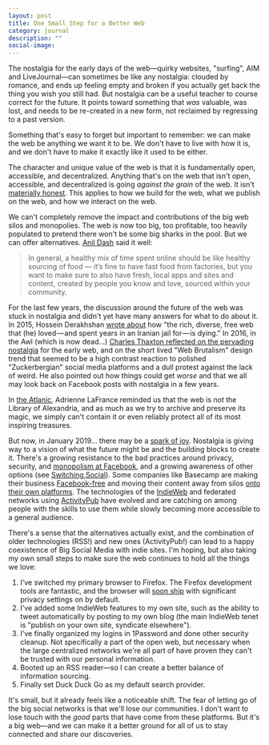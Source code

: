 ```yaml
---
layout: post
title: One Small Step for a Better Web
category: journal
description: ""
social-image:
---
```


The nostalgia for the early days of the web—quirky websites, "surfing", AIM and LiveJournal—can sometimes be like any nostalgia: clouded by romance, and ends up feeling empty and broken if you actually get back the thing you wish you still had. But nostalgia can be a useful teacher to course correct for the future. It points toward something that _was_ valuable, was lost, and needs to be re-created in a new form, not reclaimed by regressing to a past version.

Something that's easy to forget but important to remember: we can make the web be anything we want it to be. We don't have to live with how it is, and we don't have to make it exactly like it used to be either.

The character and unique value of the web is that it is fundamentally open, accessible, and decentralized. Anything that's on the web that isn't open, accessible, and decentralized is going _against the grain_ of the web. It isn't [materially honest](https://alistapart.com/article/material-honesty-on-the-web). This applies to how we build for the web, what we publish on the web, and how we interact on the web.

We can't completely remove the impact and contributions of the big web silos and monopolies. The web is now too big, too profitable, too heavily populated to pretend there won't be some big sharks in the pool. But we can offer alternatives. [Anil Dash](https://twitter.com/anildash/status/1066413116685209601) said it well:

>In general, a healthy mix of time spent online should be like healthy sourcing of food — it’s fine to have fast food from factories, but you want to make sure to also have fresh, local apps and sites and content, created by people you know and love, sourced within your community.

For the last few years, the discussion around the future of the web was stuck in nostalgia and didn't yet have many answers for what to do about it. In 2015, Hossein Derakhshan [wrote about](https://medium.com/matter/the-web-we-have-to-save-2eb1fe15a426) how "the rich, diverse, free web that (he) loved — and spent years in an Iranian jail for — is dying." In 2016, in the Awl (which is now dead...) [Charles Thaxton reflected on the pervading nostalgia](https://www.theawl.com/2016/06/whither-the-webpage/#.t2ixf1hr8) for the early web, and on the short lived "Web Brutalism" design trend that seemed to be a high contrast reaction to polished "Zuckerbergian" social media platforms and a dull protest against the lack of weird. He also pointed out how things could get _worse_ and that we all may look back on Facebook posts with nostalgia in a few years.

In [the Atlanic](https://www.theatlantic.com/technology/archive/2015/10/raiders-of-the-lost-web/409210/), Adrienne LaFrance reminded us that the web is _not_ the Library of Alexandria, and as much as we try to archive and preserve its magic, we simply can't contain it or even reliably protect all of its most inspiring treasures.

But now, in January 2019... there may be a [spark of joy](https://en.wikipedia.org/wiki/Marie_Kondo). Nostalgia is giving way to a vision of what the future might be and the building blocks to create it. There's a growing resistance to the bad practices around privacy, security, and [monopolism at Facebook](https://www.nytimes.com/2018/11/14/technology/facebook-data-russia-election-racism.html), and a growing awareness of other options (see [Switching Social](https://switching.social/)). Some companies like Basecamp are making their business [Facebook-free](https://m.signalvnoise.com/become-a-facebook-free-business/) and moving their content away from silos [onto their own platforms](https://m.signalvnoise.com/signal-v-noise-exits-medium/). The technologies of the [IndieWeb](https://indieweb.org/) and federated networks using [ActivityPub](https://activitypub.rocks/) have evolved and are catching on among people with the skills to use them while slowly becoming more accessible to a general audience.

There's a sense that the alternatives actually exist, and the combination of older technologies (RSS!) and new ones (ActivityPub!) can lead to a happy coexistence of Big Social Media with indie sites. I'm hoping, but also taking my own small steps to make sure the web continues to hold all the things we love:

1. I've switched my primary browser to Firefox. The Firefox development tools are fantastic, and the browser will [soon ship](https://blog.mozilla.org/blog/2019/01/29/todays-firefox-gives-users-more-control-over-their-privacy/) with significant privacy settings on by default.
2. I've added some IndieWeb features to my own site, such as the ability to tweet automatically by posting to my own blog (the main IndieWeb tenet is "publish on your own site, syndicate elsewhere").
3. I've finally organized my logins in 1Password and done other security cleanup. Not specifically a part of the open web, but necessary when the large centralized networks we're all part of have proven they can't be trusted with our personal information.
4. Booted up an RSS reader—so I can create a better balance of information sourcing.
5. Finally set Duck Duck Go as my default search provider.

It's small, but it already feels like a noticeable shift. The fear of letting go of the big social networks is that we'll lose our communities. I don't want to lose touch with the _good_ parts that have come from these platforms. But it's a big web—and we can make it a better ground for all of us to stay connected and share our discoveries.
